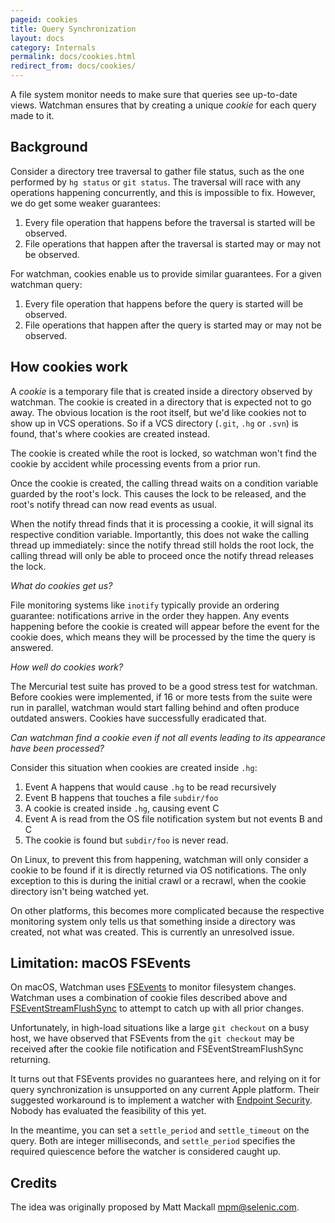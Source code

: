 ```yaml
---
pageid: cookies
title: Query Synchronization
layout: docs
category: Internals
permalink: docs/cookies.html
redirect_from: docs/cookies/
---
```


A file system monitor needs to make sure that queries see up-to-date
views. Watchman ensures that by creating a unique *cookie* for each query made
to it.

## Background

Consider a directory tree traversal to gather file status, such as the one
performed by `hg status` or `git status`. The traversal will race with any
operations happening concurrently, and this is impossible to fix. However, we
do get some weaker guarantees:

1. Every file operation that happens before the traversal is started will be
observed.
2. File operations that happen after the traversal is started may or may not be
observed.

For watchman, cookies enable us to provide similar guarantees. For a given
watchman query:

1. Every file operation that happens before the query is started will be
observed.
2. File operations that happen after the query is started may or may not be
observed.

## How cookies work

A *cookie* is a temporary file that is created inside a directory observed by
watchman. The cookie is created in a directory that is expected not to go
away. The obvious location is the root itself, but we'd like cookies not to show
up in VCS operations. So if a VCS directory (`.git`, `.hg` or `.svn`) is found,
that's where cookies are created instead.

The cookie is created while the root is locked, so watchman won't find the
cookie by accident while processing events from a prior run.

Once the cookie is created, the calling thread waits on a condition variable
guarded by the root's lock. This causes the lock to be released, and the root's
notify thread can now read events as usual.

When the notify thread finds that it is processing a cookie, it will signal its
respective condition variable. Importantly, this does not wake the calling
thread up immediately: since the notify thread still holds the root lock, the
calling thread will only be able to proceed once the notify thread releases the
lock.

*What do cookies get us?*

File monitoring systems like `inotify` typically provide an ordering guarantee:
notifications arrive in the order they happen. Any events happening before the
cookie is created will appear before the event for the cookie does, which means
they will be processed by the time the query is answered.

*How well do cookies work?*

The Mercurial test suite has proved to be a good stress test for
watchman. Before cookies were implemented, if 16 or more tests from the suite
were run in parallel, watchman would start falling behind and often produce
outdated answers. Cookies have successfully eradicated that.

*Can watchman find a cookie even if not all events leading to its appearance
 have been processed?*

Consider this situation when cookies are created inside `.hg`:

1. Event A happens that would cause `.hg` to be read recursively
2. Event B happens that touches a file `subdir/foo`
3. A cookie is created inside `.hg`, causing event C
4. Event A is read from the OS file notification system but not events B and C
5. The cookie is found but `subdir/foo` is never read.

On Linux, to prevent this from happening, watchman will only consider a cookie
to be found if it is directly returned via OS notifications. The only exception
to this is during the initial crawl or a recrawl, when the cookie directory
isn't being watched yet.

On other platforms, this becomes more complicated because the respective
monitoring system only tells us that something inside a directory was created,
not what was created. This is currently an unresolved issue.

## Limitation: macOS FSEvents

On macOS, Watchman uses
[FSEvents](https://developer.apple.com/documentation/coreservices/file_system_events)
to monitor filesystem changes. Watchman uses a combination of cookie files
described above and
[FSEventStreamFlushSync](https://developer.apple.com/documentation/coreservices/1445629-fseventstreamflushsync)
to attempt to catch up with all prior changes.

Unfortunately, in high-load situations like a large `git checkout` on a busy
host, we have observed that FSEvents from the `git checkout` may be received
after the cookie file notification and FSEventStreamFlushSync returning.

It turns out that FSEvents provides no guarantees here, and relying on it for
query synchronization is unsupported on any current Apple platform.  Their
suggested workaround is to implement a watcher with [Endpoint
Security](https://developer.apple.com/documentation/endpointsecurity).  Nobody
has evaluated the feasibility of this yet.

In the meantime, you can set a `settle_period` and `settle_timeout` on the
query. Both are integer milliseconds, and `settle_period` specifies the required
quiescence before the watcher is considered caught up.

## Credits

The idea was originally proposed by Matt Mackall <mpm@selenic.com>.
